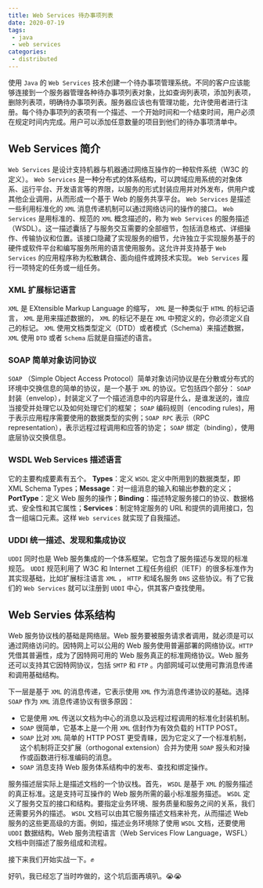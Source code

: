 ```yaml
---
title: Web Services 待办事项列表
date: 2020-07-19
tags:
 - java
 - web services
categories: 
 - distributed
---
```


使用 `Java` 的 `Web Services` 技术创建一个待办事项管理系统。不同的客户应该能够连接到一个服务器管理各种待办事项列表对象，比如查询列表项，添加列表项，删除列表项，明确待办事项列表。服务器应该也有管理功能，允许使用者进行注册。每个待办事项列的表项有一个描述、一个开始时间和一个结束时间，用户必须在规定时间内完成。用户可以添加任意数量的项目到他们的待办事项清单中。

<!-- more -->

## Web Services 简介

`Web Services` 是设计支持机器与机器通过网络互操作的一种软件系统（W3C 的定义）。 `Web Services` 是一种分布式的体系结构，可以跨域应用系统的对象体系、运行平台、开发语言等的界限，以服务的形式封装应用并对外发布，供用户或其他企业调用，从而形成一个基于 Web 的服务共享平台。 `Web Services` 是描述一些利用标准化的 `XML` 消息传递机制可以通过网络访问的操作的接口。 `Web Services` 是用标准的、规范的 `XML` 概念描述的，称为 `Web Services` 的服务描述（WSDL）。这一描述囊括了与服务交互需要的全部细节，包括消息格式、详细操作、传输协议和位置。该接口隐藏了实现服务的细节，允许独立于实现服务基于的硬件或软件平台和编写服务所用的语言使用服务。这允许并支持基于 `Web Services` 的应用程序称为松散耦合、面向组件或跨技术实现。 `Web Services` 履行一项特定的任务或一组任务。

### XML 扩展标记语言

`XML` 是 EXtensible Markup Language 的缩写， `XML` 是一种类似于 `HTML` 的标记语言， `XML` 是用来描述数据的， `XML` 的标记不是在 `XML` 中预定义的，你必须定义自己的标记。 `XML` 使用文档类型定义（DTD）或者模式（Schema）来描述数据， `XML` 使用 `DTD` 或者 `Schema` 后就是自描述的语言。

### SOAP 简单对象访问协议

`SOAP` （Simple Object Access Protocol）简单对象访问协议是在分散或分布式的环境中交换信息的简单的协议，是一个基于 `XML` 的协议。它包括四个部分： `SOAP` 封装（envelop），封装定义了一个描述消息中的内容是什么，是谁发送的，谁应当接受并处理它以及如何处理它们的框架； `SOAP` 编码规则（encoding rules)，用于表示应用程序需要使用的数据类型的实例；`SOAP RPC` 表示（RPC representation），表示远程过程调用和应答的协定； `SOAP` 绑定（binding），使用底层协议交换信息。

### WSDL Web Services 描述语言

它的主要构成要素有五个。 **Types**：定义 `WSDL` 定义中所用到的数据类型，即 XML Schema Types；**Message**：对一组消息的输入和输出参数的定义；**PortType**：定义 Web 服务的操作；**Binding**：描述特定服务接口的协议、数据格式、安全性和其它属性；**Services**：制定特定服务的 URL 和提供的调用接口，包含一组端口元素。这样 `Web services` 就实现了自我描述。

### UDDI 统一描述、发现和集成协议

`UDDI` 同时也是 Web 服务集成的一个体系框架。它包含了服务描述与发现的标准规范。 `UDDI` 规范利用了 W3C 和 Internet 工程任务组织（IETF）的很多标准作为其实现基础，比如扩展标注语言 `XML` ， `HTTP` 和域名服务 `DNS` 这些协议。有了它我们的 `Web Services` 就可以注册到 `UDDI` 中心，供其客户查找使用。

## Web Servies 体系结构

Web 服务协议栈的基础是网络层。Web 服务要被服务请求者调用，就必须是可以通过网络访问的。因特网上可以公用的 Web 服务使用普遍部署的网络协议。`HTTP` 凭借其普遍性，成为了因特网可用的 Web 服务真正的标准网络协议。Web 服务还可以支持其它因特网协议，包括 `SMTP` 和 `FTP` 。内部网域可以使用可靠消息传递和调用基础结构。

下一层是基于 `XML` 的消息传递，它表示使用 `XML` 作为消息传递协议的基础。选择 `SOAP` 作为 `XML` 消息传递协议有很多原因：

- 它是使用 `XML` 传送以文档为中心的消息以及远程过程调用的标准化封装机制。
- `SOAP` 很简单，它基本上是一个用 `XML` 信封作为有效负载的 HTTP POST。
- `SOAP` 比对 `XML` 简单的 HTTP POST 更受青睐，因为它定义了一个标准机制，这个机制将正交扩展（orthogonal extension）合并为使用 `SOAP` 报头和对操作或函数进行标准编码的消息。
- `SOAP` 消息支持 Web 服务体系结构中的发布、查找和绑定操作。

服务描述层实际上是描述文档的一个协议栈。首先， `WSDL` 是基于 `XML` 的服务描述的真正标准。这是支持可互操作的 Web 服务所需的最小标准服务描述。 `WSDL` 定义了服务交互的接口和结构。要指定业务环境、服务质量和服务之间的关系，我们还需要另外的描述。 `WSDL` 文档可以由其它服务描述文档来补充，从而描述 Web 服务的这些更高级的方面。例如，描述业务环境除了使用  `WSDL` 文档，还要使用 `UDDI` 数据结构。Web 服务流程语言（Web Services Flow Language，WSFL）文档中则描述了服务组成和流程。

接下来我们开始实战一下。:fist:

好叭，我已经忘了当时咋做的，这个坑后面再填叭。:sob::sob:

